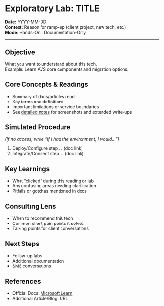 # Exploratory Lab: TITLE

**Date:** YYYY-MM-DD  
**Context:** Reason for ramp-up (client project, new tech, etc.)  
**Mode:** Hands-On | Documentation-Only  

---

## Objective

What you want to understand about this tech.  
Example: Learn AVS core components and migration options.

## Core Concepts & Readings

- Summary of docs/articles read
- Key terms and definitions
- Important limitations or service boundaries
- See [detailed notes](../notes/FILE-NAME.md) for screenshots and extended write-ups

## Simulated Procedure

*(If no access, write “If I had the environment, I would…”)*  

1. Deploy/Configure step … (doc link)  
2. Integrate/Connect step … (doc link)  

## Key Learnings

- What “clicked” during this reading or lab  
- Any confusing areas needing clarification  
- Pitfalls or gotchas mentioned in docs  

## Consulting Lens

- When to recommend this tech  
- Common client pain points it solves  
- Talking points for client conversations  

## Next Steps

- Follow-up labs  
- Additional documentation  
- SME conversations  

## References

- Official Docs: [Microsoft Learn](https://learn.microsoft.com)
- Additional Article/Blog: URL  
